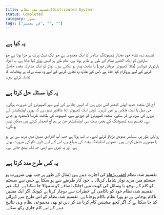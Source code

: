 ```yaml
---
title: تقسیم شدہ نظام(Distributed System)
status: Completed
category: تصور
tags: ["فن تعمیر", "", ""]
---
```


## یہ کیا ہے

تقسیم شدہ نظام خود مختار کمپیوٹنگ عناصر کا ایک مجموعہ ہے جو ایک نیٹ ورک پر جڑا ہوتا ہے جو صارفین کو ایک اکٹھے نظام کے طور پر ظاہر ہوتا ہے۔ عام طور پر انہیں [نوڈز](/nodes/) کہا جاتا ہے، یہ اجزاء ہارڈویئر ڈیوائسز (مثلاً کمپیوٹر، موبائل فون) یا سافٹ ویئر ہو سکتے ہیں۔ نوڈز کو ایک مشترکہ مقصد حاصل کرنے کے لیے پروگرام کیا جاتا ہے ،اس کے علاوہ وہ تعاون کرنے کے لیے وہ نیٹ ورک پر پیغامات کا تبادلہ کرتے ہیں۔


## یہ کيا مسئلہ حل کرتا ہے

آج کل متعدد جدید ایپلی کیشنز اتنی بڑی ہیں کہ انہیں چلانے کے لیے سپر کمپیوٹرز کی ضرورت ہوگی۔ جی میل یا نیٹ فلکس پر غور کریں۔ کوئی ایک کمپیوٹر اتنا طاقتور نہیں ہے کہ پوری ایپلیکیشن کے یوزرز کی میزبانی کر سکے۔ متعدد کمپیوٹرز کو جوڑنے سے، کمپیوٹ کی طاقت تقریباً لامحدود ہو جاتی ہے۔ تقسیم شدہ کمپیوٹنگ کے بغیر، بہت سی ایپلیکیشنز جن پر ہم آج انحصار کرتے ہیں ممکن نہیں ہونگی۔

روایتی طور پر، سسٹمز عمودی 
[بڑھاؤ](/scalability/) کرتے تھے۔ یہ تب ہوتا ہے جب آپ انفرادی مشین میں مزید سی پی یو یا میموری شامل کرتے ہیں۔ عمودی اسکیلنگ وقت کی ضیاع ہے، اس کے لیے ڈاؤن ٹائم کی ضرورت ہوتی ہے، اور یہ تیزی سے اپنی حد تک پہنچ جاتی ہے۔

## یہ کس طرح مدد کرتا ہے

تقسیم شدہ نظام [افقی بڑھاؤ](/horizontal-scaling/) کی اجازت دیتے ہیں (مثال کے طور پر جب بھی ضرورت ہو سسٹم میں مزید نوڈز شامل کرنا)۔ یہ خود کار طریقے سے ہو سکتا ہے جس سے سسٹم کو کام کے بوجھ یا وسائل کی کھپت میں اچانک اضافے کو سنبھالا جا سکتا ہے۔
ایک غیر تقسیم شدہ نظام خود کو ناکامی کے خطرات سے دوچار کرتا ہے کیونکہ اگر ایک مشین ناکام ہوجاتی ہے تو پورا نظام ناکام ہوجاتا ہے۔ تقسیم شدہ نظام کو اس طرح سے ڈیزائن کیا جا سکتا ہے کہ اگر کچھ مشینیں  کام کرنا بند کر دیں تو بھی مجموعی نظام وہی نتائیج دینے کے لیے کام جاری رکھ سکے۔

